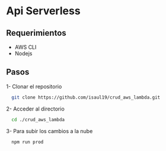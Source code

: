 # Api Serverless

## Requerimientos

-   AWS CLI
-   Nodejs

## Pasos

1- Clonar el repositorio

```bash
  git clone https://github.com/isaul19/crud_aws_lambda.git
```

2- Acceder al directorio

```bash
  cd ./crud_aws_lambda
```

3- Para subir los cambios a la nube

```bash
  npm run prod
```
